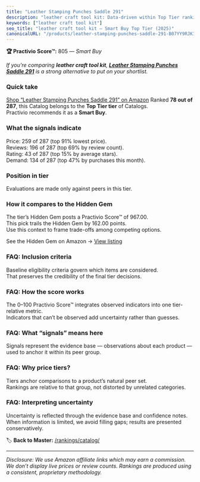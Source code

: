 ```yaml
---
title: "Leather Stamping Punches Saddle 291"
description: "leather craft tool kit: Data-driven within Top Tier ranking using the Practivio Score™. Positioned by quality, value, demand, findability, momentum."
keywords: ["leather craft tool kit"]
seo_title: "leather craft tool kit — Smart Buy Top Tier (2025)"
canonicalURL: "/products/leather-stamping-punches-saddle-291-B07YY9RJK1/"
---
```


**🏆 Practivio Score™:** 805 — _Smart Buy_


*If you're comparing **leather craft tool kit**, **[Leather Stamping Punches Saddle 291](https://www.amazon.com/dp/B07YY9RJK1?tag=practivio-20)** is a strong alternative to put on your shortlist.*
### Quick take
[Shop “Leather Stamping Punches Saddle 291” on Amazon](https://www.amazon.com/dp/B07YY9RJK1?tag=practivio-20)
Ranked **78 out of 287**, this Catalog belongs to the **Top Tier tier** of Catalogs.  
Practivio recommends it as a **Smart Buy**.

### What the signals indicate
Price: 259 of 287 (top 91% lowest price).  
Reviews: 196 of 287 (top 69% by review count).  
Rating: 43 of 287 (top 15% by average stars).  
Demand: 134 of 287 (top 47% by purchases this month).

### Position in tier
Evaluations are made only against peers in this tier.

### How it compares to the Hidden Gem
The tier’s Hidden Gem posts a Practivio Score™ of 967.00.  
This pick trails the Hidden Gem by 162.00 points.  
Use this context to frame trade-offs among competing options.  

See the Hidden Gem on Amazon → [View listing](https://www.amazon.com/dp/B07TP844VN?tag=practivio-20)

### FAQ: Inclusion criteria
Baseline eligibility criteria govern which items are considered.  
That preserves the credibility of the final tier decisions.

### FAQ: How the score works
The 0–100 Practivio Score™ integrates observed indicators into one tier-relative metric.  
Indicators that can’t be observed add uncertainty rather than guesses.

### FAQ: What “signals” means here
Signals represent the evidence base — observations about each product — used to anchor it within its peer group.

### FAQ: Why price tiers?
Tiers anchor comparisons to a product’s natural peer set.  
Rankings are relative to that group, not distorted by unrelated categories.

### FAQ: Interpreting uncertainty
Uncertainty is reflected through the evidence base and confidence notes.  
When information is limited, we avoid filling gaps; results are presented conservatively.


🏷️ **Back to Master:** [/rankings/catalog/](/rankings/catalog/)

---
_Disclosure: We use Amazon affiliate links which may earn a commission. We don’t display live prices or review counts. Rankings are produced using a consistent, proprietary methodology._
